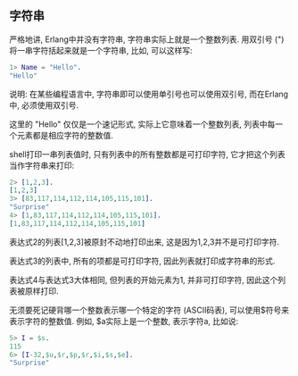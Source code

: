 
## 字符串

严格地讲, Erlang中并没有字符串, 字符串实际上就是一个整数列表. 用双引号 (") 将一串字符括起来就是一个字符串, 比如, 可以这样写:

```erl
1> Name = "Hello".
"Hello"
```

说明: 在某些编程语言中, 字符串即可以使用单引号也可以使用双引号, 而在Erlang中, 必须使用双引号.

这里的 "Hello" 仅仅是一个速记形式, 实际上它意味着一个整数列表, 列表中每一个元素都是相应字符的整数值.

shell打印一串列表值时, 只有列表中的所有整数都是可打印字符, 它才把这个列表当作字符串来打印:

```erl
2> [1,2,3].
[1,2,3]
3> [83,117,114,112,114,105,115,101].
"Surprise"
4> [1,83,117,114,112,114,105,115,101].
[1,83,117,114,112,114,105,115,101]
```

表达式2的列表[1,2,3]被原封不动地打印出来, 这是因为1,2,3并不是可打印字符.

表达式3的列表中, 所有的项都是可打印字符, 因此列表就打印成字符串的形式.

表达式4与表达式3大体相同, 但列表的开始元素为1, 并非可打印字符, 因此这个列表被原样打印.

无须要死记硬背哪一个整数表示哪一个特定的字符 (ASCII码表), 可以使用$符号来表示字符的整数值. 例如, $a实际上是一个整数, 表示字符a, 比如说:

```erl
5> I = $s.
115
6> [I-32,$u,$r,$p,$r,$i,$s,$e].
"Surprise"
```


